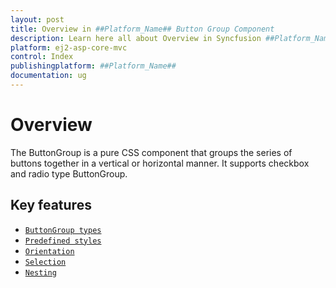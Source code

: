 ```yaml
---
layout: post
title: Overview in ##Platform_Name## Button Group Component
description: Learn here all about Overview in Syncfusion ##Platform_Name## Button Group component and more.
platform: ej2-asp-core-mvc
control: Index
publishingplatform: ##Platform_Name##
documentation: ug
---
```


# Overview

The ButtonGroup is a pure CSS component that groups the series of buttons together in a vertical or horizontal manner.
It supports checkbox and radio type ButtonGroup.

## Key features

* [`ButtonGroup types`](types-and-styles#buttongroup-types)
* [`Predefined styles`](types-and-styles#buttongroup-styles)
* [`Orientation`](getting-started#orientation)
* [`Selection`](selection-and-nesting#selection)
* [`Nesting`](selection-and-nesting#nesting)

